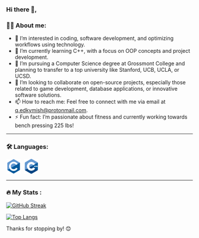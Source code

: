 ### Hi there 👋,

### :man_technologist: About me:

- 👀 I’m interested in coding, software development, and optimizing workflows using technology.
- 🌱 I’m currently learning C++, with a focus on OOP concepts and project development.
- 💼 I’m pursuing a Computer Science degree at Grossmont College and planning to transfer to a top university like Stanford, UCB, UCLA, or UCSD.
- 💞️ I’m looking to collaborate on open-source projects, especially those related to game development, database applications, or innovative software solutions.
- 📫 How to reach me: Feel free to connect with me via email at q.edkymish@protonmail.com.
- ⚡ Fun fact: I’m passionate about fitness and currently working towards bench pressing 225 lbs!

---

### :hammer_and_wrench: Languages:

<div>
  <img src="https://github.com/devicons/devicon/blob/master/icons/c/c-original.svg" title="C" alt="C" width="40" height="40"/>&nbsp;
  <img src="https://github.com/devicons/devicon/blob/master/icons/cplusplus/cplusplus-original.svg" title="C++" alt="cPlusPlus" width="40" height="40"/>&nbsp;
</div>

---

### :fire: My Stats :

[![GitHub Streak](https://github-readme-streak-stats.herokuapp.com?user=qedkymish&theme=dark)](https://git.io/streak-stats)

[![Top Langs](https://github-readme-stats.vercel.app/api/top-langs/?username=qedkymish&layout=compact&theme=vision-friendly-dark)](https://github.com/anuraghazra/github-readme-stats)

Thanks for stopping by! 😊

